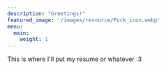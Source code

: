 ```yaml
---
description: "Greetings!"
featured_image: '/images/resource/Puck_icon.webp'
menu:
  main:
    weight: 1
---
```


This is where I'll put my resume or whatever :3
